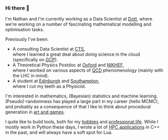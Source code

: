 ### Hi there 👋 

I'm Nathan and I'm currently working as a Data Scientist at [Dott](http://ridedott.com), where
we're working on a number of fascinating mathematical modelling and
optimisation tasks.

Previously I've been:
 - A consulting Data Scientist at [CTS](https://cts.co/en-gb/),  
   where I learned a great deal about doing science in the cloud
   (specifically on [GCP](https://cloud.google.com/)).
 - A Theoretical Physics Postdoc at [Oxford](https://www2.physics.ox.ac.uk/research/rudolf-peierls-centre-for-theoretical-physics) and [NIKHEF](https://www.nikhef.nl/),  
   where I worked on various aspects of [QCD](https://en.wikipedia.org/wiki/Quantum_chromodynamics) phenomenology (mainly with the LHC in mind).
 - A student at [Edinburgh](https://www.ed.ac.uk/) and
   [Southampton](https://www.southampton.ac.uk/),  
   where I cut my teeth as a Physicist.

I'm interested in mathematics, (Bayesian) statistics and machine learning.
(Pseudo)-randomness has played a large part in my career (hello MCMC), and
probably as a consequence of that I like to think about procedural generation in
[art and games](https://github.com/nhartland/forma).

I quite like to build tools, both for my [hobbies](https://github.com/nhartland/love-build) and [professional life](https://github.com/nhartland/dashengine).  While I
mostly work in Python these days, I wrote a lot of [HPC
applications](https://github.com/nhartland/apfelgrid) in C++ in
the past, and will always have a soft spot for Lua.
